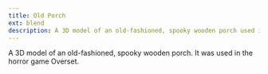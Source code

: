 ```yaml
---
title: Old Porch
ext: blend
description: A 3D model of an old-fashioned, spooky wooden porch used in the horror game Overset.
---
```

A 3D model of an old-fashioned, spooky wooden porch. It was used in the horror game Overset.
